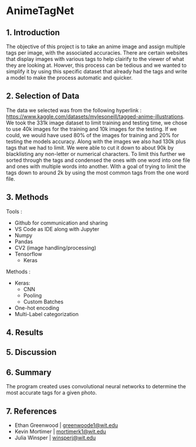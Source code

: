 # AnimeTagNet

## 1. Introduction

The objective of this project is to take an anime image and assign multiple tags per image, with the associated accuracies.
There are certain websites that display images with various tags to help clairify to the viewer of what they are looking at. Howver, this process can be tedious and we wanted to simplify it by using this specific dataset that already had the tags and write a model to make the process automatic and quicker. 

## 2. Selection of Data

The data we selected was from the following hyperlink : https://www.kaggle.com/datasets/mylesoneill/tagged-anime-illustrations. We took the 331k image dataset to limit training and testing time, we chose to use 40k images for the training and 10k images for the testing. If we could, we would have used 80% of the images for training and 20% for testing the models accuracy. Along with the images we also had 130k plus tags that we had to limit. We were able to cut it down to about 90k by blacklisting any non-letter or numerical characters. To limit this further we sorted through the tags and condensed the ones with one word into one file and ones with multiple words into another. With a goal of trying to limit the tags down to around 2k by using the most common tags from the one word file. 


## 3. Methods

Tools :

 - Github for communication and sharing
 - VS Code as IDE along with Jupyter
 - Numpy 
 - Pandas
 - CV2 (image handling/processing)
 - Tensorflow
   - Keras
  
Methods :

- Keras:
  - CNN
  - Pooling
  - Custom Batches
- One-hot encoding
- Multi-Label categorization

## 4. Results


## 5. Discussion


## 6. Summary

The program created uses convolutional neural networks to determine the most accurate tags for a given photo. 

## 7. References 

 - Ethan Greenwood | greenwoode1@wit.edu
 - Kevin Mortimer | mortimerk1@wit.edu
 - Julia Winsper | winsperj@wit.edu
